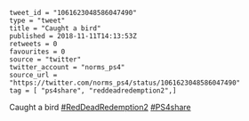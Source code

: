 ```
tweet_id = "1061623048586047490"
type = "tweet"
title = "Caught a bird"
published = 2018-11-11T14:13:53Z
retweets = 0
favourites = 0
source = "twitter"
twitter_account = "norms_ps4"
source_url = "https://twitter.com/norms_ps4/status/1061623048586047490"
tag = [ "ps4share", "reddeadredemption2",]
```

Caught a bird [#RedDeadRedemption2](/tags/reddeadredemption2/) [#PS4share](/tags/ps4share/)

<p class='image'><img src='http://mnf.m17s.net/2018/11/11/DrukiNLWsAE9_Bx.jpg' alt=''></p>

